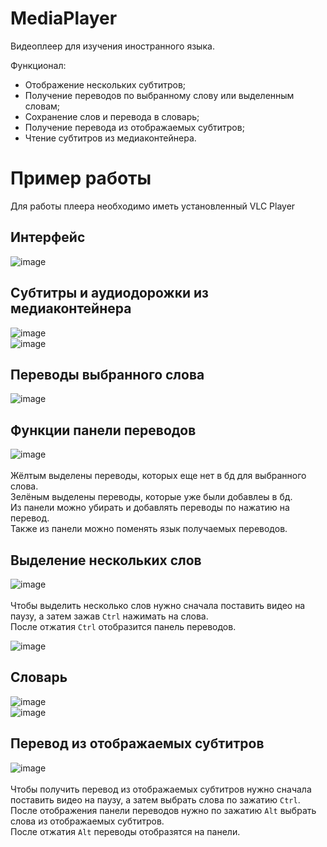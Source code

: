 # MediaPlayer
Видеоплеер для изучения иностранного языка.<br>

Функционал:
* Отображение нескольких субтитров;
* Получение переводов по выбранному слову или выделенным словам;
* Сохранение слов и перевода в словарь;
* Получение перевода из отображаемых субтитров;
* Чтение субтитров из медиаконтейнера.
  
# Пример работы
Для работы плеера необходимо иметь установленный VLC Player

## Интерфейс
![image](https://github.com/Lidoncor/media-player/assets/87908043/36ec6d00-da6f-4e12-ae2e-56dbaf89c261)

## Субтитры и аудиодорожки из медиаконтейнера
![image](https://github.com/Lidoncor/media-player/assets/87908043/75106879-4085-4a61-8301-922b40de1a7a)<br>
![image](https://github.com/Lidoncor/media-player/assets/87908043/03264ddf-0fd3-46df-8de2-4bd10d71d074)

## Переводы выбранного слова
![image](https://github.com/Lidoncor/media-player/assets/87908043/51aa4671-81fa-4709-8411-6628831c175a)

## Функции панели переводов
![image](https://github.com/Lidoncor/media-player/assets/87908043/28b1a6e4-c664-4437-a48e-a14dfdb737db)<br><br>
Жёлтым выделены переводы, которых еще нет в бд для выбранного слова.<br>
Зелёным выделены переводы, которые уже были добавлеы в бд.<br>
Из панели можно убирать и добавлять переводы по нажатию на перевод.<br>
Также из панели можно поменять язык получаемых переводов.<br>

## Выделение нескольких слов
![image](https://github.com/Lidoncor/media-player/assets/87908043/b7bb57fa-444f-4aef-81da-d94ebbe75cf1)<br><br>
Чтобы выделить несколько слов нужно сначала поставить видео на паузу, а затем зажав `Ctrl` нажимать на слова.<br>
После отжатия `Ctrl` отобразится панель переводов.<br>

![image](https://github.com/Lidoncor/media-player/assets/87908043/cadb21a2-1717-4325-bc50-2f2f21de9c21)

## Словарь
![image](https://github.com/Lidoncor/media-player/assets/87908043/25b36341-8268-44db-9cee-b9b52de6a2e8)<br>
![image](https://github.com/Lidoncor/media-player/assets/87908043/dc967b12-fa41-41d4-915f-93c52883ed1e)

## Перевод из отображаемых субтитров
![image](https://github.com/Lidoncor/media-player/assets/87908043/7a838ea2-4edb-4956-9ae9-1ffb503e0f28)<br><br>
Чтобы получить перевод из отображаемых субтитров нужно сначала поставить видео на паузу, а затем выбрать слова по зажатию `Ctrl`.<br>
После отображения панели переводов нужно по зажатию `Alt` выбрать слова из отображаемых субтитров.<br>
После отжатия `Alt` переводы отобразятся на панели.


